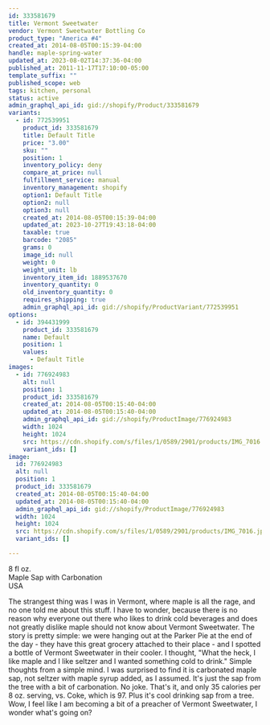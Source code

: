 ```yaml
---
id: 333581679
title: Vermont Sweetwater
vendor: Vermont Sweetwater Bottling Co
product_type: "America #4"
created_at: 2014-08-05T00:15:39-04:00
handle: maple-spring-water
updated_at: 2023-08-02T14:37:36-04:00
published_at: 2011-11-17T17:10:00-05:00
template_suffix: ""
published_scope: web
tags: kitchen, personal
status: active
admin_graphql_api_id: gid://shopify/Product/333581679
variants:
  - id: 772539951
    product_id: 333581679
    title: Default Title
    price: "3.00"
    sku: ""
    position: 1
    inventory_policy: deny
    compare_at_price: null
    fulfillment_service: manual
    inventory_management: shopify
    option1: Default Title
    option2: null
    option3: null
    created_at: 2014-08-05T00:15:39-04:00
    updated_at: 2023-10-27T19:43:18-04:00
    taxable: true
    barcode: "2085"
    grams: 0
    image_id: null
    weight: 0
    weight_unit: lb
    inventory_item_id: 1889537670
    inventory_quantity: 0
    old_inventory_quantity: 0
    requires_shipping: true
    admin_graphql_api_id: gid://shopify/ProductVariant/772539951
options:
  - id: 394431999
    product_id: 333581679
    name: Default
    position: 1
    values:
      - Default Title
images:
  - id: 776924983
    alt: null
    position: 1
    product_id: 333581679
    created_at: 2014-08-05T00:15:40-04:00
    updated_at: 2014-08-05T00:15:40-04:00
    admin_graphql_api_id: gid://shopify/ProductImage/776924983
    width: 1024
    height: 1024
    src: https://cdn.shopify.com/s/files/1/0589/2901/products/IMG_7016.jpeg?v=1407212140
    variant_ids: []
image:
  id: 776924983
  alt: null
  position: 1
  product_id: 333581679
  created_at: 2014-08-05T00:15:40-04:00
  updated_at: 2014-08-05T00:15:40-04:00
  admin_graphql_api_id: gid://shopify/ProductImage/776924983
  width: 1024
  height: 1024
  src: https://cdn.shopify.com/s/files/1/0589/2901/products/IMG_7016.jpeg?v=1407212140
  variant_ids: []

---
```


8 fl oz.  
Maple Sap with Carbonation  
USA

The strangest thing was I was in Vermont, where maple is all the rage, and no one told me about this stuff. I have to wonder, because there is no reason why everyone out there who likes to drink cold beverages and does not greatly dislike maple should not know about Vermont Sweetwater. The story is pretty simple: we were hanging out at the Parker Pie at the end of the day - they have this great grocery attached to their place - and I spotted a bottle of Vermont Sweetwater in their cooler. I thought, "What the heck, I like maple and I like seltzer and I wanted something cold to drink." Simple thoughts from a simple mind. I was surprised to find it is carbonated maple sap, not seltzer with maple syrup added, as I assumed. It's just the sap from the tree with a bit of carbonation. No joke. That's it, and only 35 calories per 8 oz. serving, vs. Coke, which is 97. Plus it's cool drinking sap from a tree. Wow, I feel like I am becoming a bit of a preacher of Vermont Sweetwater, I wonder what's going on?